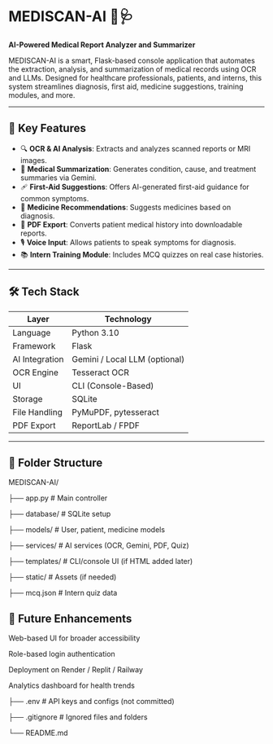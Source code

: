 # MEDISCAN-AI 🧠🩺  
**AI-Powered Medical Report Analyzer and Summarizer**

MEDISCAN-AI is a smart, Flask-based console application that automates the extraction, analysis, and summarization of medical records using OCR and LLMs. Designed for healthcare professionals, patients, and interns, this system streamlines diagnosis, first aid, medicine suggestions, training modules, and more.

---

## 🚀 Key Features

- 🔍 **OCR & AI Analysis**: Extracts and analyzes scanned reports or MRI images.
- 🧾 **Medical Summarization**: Generates condition, cause, and treatment summaries via Gemini.
- 🩹 **First-Aid Suggestions**: Offers AI-generated first-aid guidance for common symptoms.
- 💊 **Medicine Recommendations**: Suggests medicines based on diagnosis.
- 📄 **PDF Export**: Converts patient medical history into downloadable reports.
- 🎙️ **Voice Input**: Allows patients to speak symptoms for diagnosis.
- 📚 **Intern Training Module**: Includes MCQ quizzes on real case histories.

---

## 🛠️ Tech Stack

| Layer         | Technology                   |
|---------------|------------------------------|
| Language      | Python 3.10                  |
| Framework     | Flask                        |
| AI Integration| Gemini / Local LLM (optional)|
| OCR Engine    | Tesseract OCR                |
| UI            | CLI (Console-Based)          |
| Storage       | SQLite                       |
| File Handling | PyMuPDF, pytesseract         |
| PDF Export    | ReportLab / FPDF             |

---

## 📁 Folder Structure

MEDISCAN-AI/

├── app.py # Main controller

├── database/ # SQLite setup

├── models/ # User, patient, medicine models

├── services/ # AI services (OCR, Gemini, PDF, Quiz)

├── templates/ # CLI/console UI (if HTML added later)

├── static/ # Assets (if needed)

├── mcq.json # Intern quiz data


## 🧠 Future Enhancements
Web-based UI for broader accessibility

Role-based login authentication

Deployment on Render / Replit / Railway

Analytics dashboard for health trends

├── .env # API keys and configs (not committed)

├── .gitignore # Ignored files and folders

└── README.md
